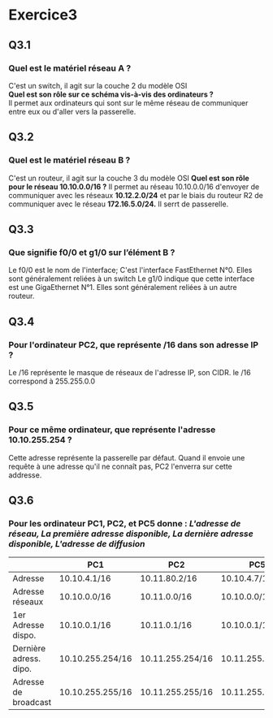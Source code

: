 # **Exercice3**

## **Q3.1**
### **Quel est le matériel réseau A ?**
C'est un switch, il agit sur la couche 2 du modèle OSI  
**Quel est son rôle sur ce schéma vis-à-vis des ordinateurs ?**  
Il permet aux ordinateurs qui sont sur le même réseau de communiquer entre eux ou d'aller vers la passerelle.  

## **Q3.2**
### **Quel est le matériel réseau B ?**
C'est un routeur, il agit sur la couche 3 du modèle OSI
**Quel est son rôle pour le réseau 10.10.0.0/16 ?**
Il permet au réseau 10.10.0.0/16 d'envoyer de communiquer avec les réseaux **10.12.2.0/24** et par le biais du routeur R2 de communiquer avec le réseau **172.16.5.0/24.** Il serrt de passerelle.

## **Q3.3**
### **Que signifie f0/0 et g1/0 sur l’élément B ?**  
Le f0/0 est le nom de l'interface; C'est l'interface FastEthernet N°0. Elles sont généralement reliées à un switch
Le g1/0 indique que cette interface est une GigaEthernet N°1. Elles sont généralement reliées à un autre routeur.

## **Q3.4**
### **Pour l'ordinateur PC2, que représente /16 dans son adresse IP ?**
Le /16 représente le masque de réseaux de l'adresse IP, son CIDR. le /16 correspond à 255.255.0.0

## **Q3.5**
### **Pour ce même ordinateur, que représente l'adresse 10.10.255.254 ?**
Cette adresse représente la passerelle par défaut. Quand il envoie une requête à une adresse qu'il ne connaît pas, PC2 l'enverra sur cette addresse.

## **Q3.6**
### **Pour les ordinateur PC1, PC2, et PC5 donne** : _L'adresse de réseau, La première adresse disponible, La dernière adresse disponible, L'adresse de diffusion_
| | PC1 | PC2 | PC5|  
|--|--|-|---|
| Adresse | 10.10.4.1/16| 10.11.80.2/16 | 10.10.4.7/15 |
| Adresse réseaux | 10.10.0.0/16| 10.11.0.0/16 | 10.10.0.0/15|
| 1er Adresse dispo.| 10.10.0.1/16 | 10.11.0.1/16 | 10.10.0.1/15|
| Dernière adress. dipo.| 10.10.255.254/16| 10.11.255.254/16| 10.11.255.254/15|
| Adresse de broadcast | 10.10.255.255/16 | 10.11.255.255/16 | 10.11.255.255/15|


